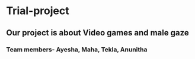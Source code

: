 # Trial-project
## Our project is about Video games and male gaze
### Team members- Ayesha, Maha, Tekla, Anunitha
